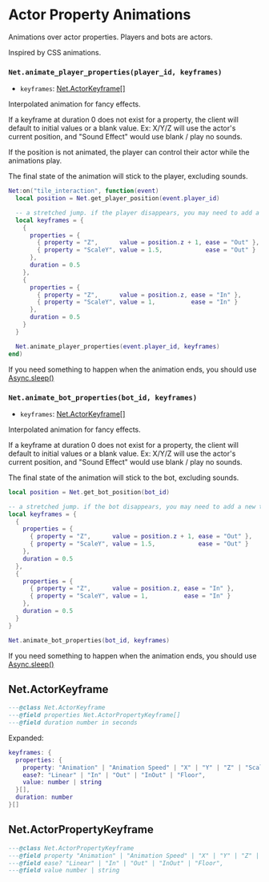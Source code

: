 # Actor Property Animations

Animations over actor properties. Players and bots are actors.

Inspired by CSS animations.

### `Net.animate_player_properties(player_id, keyframes)`

- `keyframes`: [Net.ActorKeyframe[]](#netactorkeyframe)

Interpolated animation for fancy effects.

If a keyframe at duration 0 does not exist for a property, the client will default to initial values or a blank value. Ex: X/Y/Z will use the actor's current position, and "Sound Effect" would use blank / play no sounds.

If the position is not animated, the player can control their actor while the animations play.

The final state of the animation will stick to the player, excluding sounds.

```lua
Net:on("tile_interaction", function(event)
  local position = Net.get_player_position(event.player_id)

  -- a stretched jump. if the player disappears, you may need to add a new tile layer
  local keyframes = {
    {
      properties = {
        { property = "Z",      value = position.z + 1, ease = "Out" },
        { property = "ScaleY", value = 1.5,            ease = "Out" }
      },
      duration = 0.5
    },
    {
      properties = {
        { property = "Z",      value = position.z, ease = "In" },
        { property = "ScaleY", value = 1,          ease = "In" }
      },
      duration = 0.5
    }
  }

  Net.animate_player_properties(event.player_id, keyframes)
end)
```

If you need something to happen when the animation ends, you should use [Async.sleep()](/server/lua-api/async#asyncsleepseconds)

### `Net.animate_bot_properties(bot_id, keyframes)`

- `keyframes`: [Net.ActorKeyframe[]](#netactorkeyframe)

Interpolated animation for fancy effects.

If a keyframe at duration 0 does not exist for a property, the client will default to initial values or a blank value. Ex: X/Y/Z will use the actor's current position, and "Sound Effect" would use blank / play no sounds.

The final state of the animation will stick to the bot, excluding sounds.

```lua
local position = Net.get_bot_position(bot_id)

-- a stretched jump. if the bot disappears, you may need to add a new tile layer
local keyframes = {
  {
    properties = {
      { property = "Z",      value = position.z + 1, ease = "Out" },
      { property = "ScaleY", value = 1.5,            ease = "Out" }
    },
    duration = 0.5
  },
  {
    properties = {
      { property = "Z",      value = position.z, ease = "In" },
      { property = "ScaleY", value = 1,          ease = "In" }
    },
    duration = 0.5
  }
}

Net.animate_bot_properties(bot_id, keyframes)
```

If you need something to happen when the animation ends, you should use [Async.sleep()](/server/lua-api/async#asyncsleepseconds)

## Net.ActorKeyframe

```lua
---@class Net.ActorKeyframe
---@field properties Net.ActorPropertyKeyframe[]
---@field duration number in seconds
```

Expanded:

```lua
keyframes: {
  properties: {
    property: "Animation" | "Animation Speed" | "X" | "Y" | "Z" | "ScaleX" | "ScaleY" | "Rotation" | "Direction" | "Sound Effect" | "Sound Effect Loop",
    ease?: "Linear" | "In" | "Out" | "InOut" | "Floor",
    value: number | string
  }[],
  duration: number
}[]
```

## Net.ActorPropertyKeyframe

```lua
---@class Net.ActorPropertyKeyframe
---@field property "Animation" | "Animation Speed" | "X" | "Y" | "Z" | "ScaleX" | "ScaleY" | "Rotation" | "Direction" | "Sound Effect" | "Sound Effect Loop"
---@field ease? "Linear" | "In" | "Out" | "InOut" | "Floor",
---@field value number | string
```

